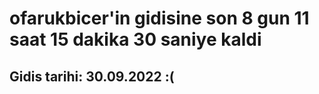# ofarukbicer'in gidisine son 8 gun 11 saat 15 dakika 30 saniye kaldi

## Gidis tarihi: 30.09.2022 :(
